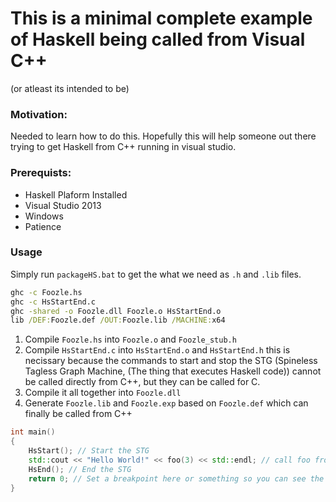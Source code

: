 # This is a minimal complete example of Haskell being called from Visual C++
(or atleast its intended to be)

### Motivation:

Needed to learn how to do this. Hopefully this will help someone out there trying to get Haskell from C++ running in visual studio.

### Prerequists:

- Haskell Plaform Installed
- Visual Studio 2013
- Windows
- Patience

### Usage

Simply run `packageHS.bat` to get the what we need as `.h` and `.lib` files.

```bat
ghc -c Foozle.hs
ghc -c HsStartEnd.c
ghc -shared -o Foozle.dll Foozle.o HsStartEnd.o
lib /DEF:Foozle.def /OUT:Foozle.lib /MACHINE:x64
```

1. Compile `Foozle.hs` into `Foozle.o` and `Foozle_stub.h`
2. Compile `HsStartEnd.c` into `HsStartEnd.o` and `HsStartEnd.h` this is necissary because the commands to start and stop the STG (Spineless Tagless Graph Machine, (The thing that executes Haskell code)) cannot be called directly from C++, but they can be called for C.
3. Compile it all together into `Foozle.dll`
4. Generate `Foozle.lib` and `Foozle.exp` based on `Foozle.def` which can finally be called from C++

```C++
int main()
{
	HsStart(); // Start the STG
	std::cout << "Hello World!" << foo(3) << std::endl; // call foo from foozle.hs
	HsEnd(); // End the STG
	return 0; // Set a breakpoint here or something so you can see the result
}
```
